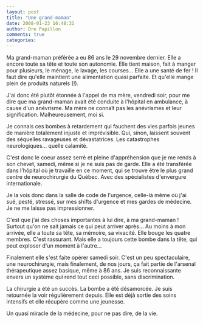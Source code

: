 ```yaml
---
layout: post
title: "Une grand-maman"
date: 2008-01-23 16:48:31
author: Dre Papillon
comments: true
categories: 
---
```



Ma grand-maman préférée a eu 86 ans le 29 novembre dernier. Elle a encore toute sa tête et toute son autonomie. Elle tient maison, fait à manger pour plusieurs, le ménage, le lavage, les courses... Elle a une santé de fer ! Il faut dire qu'elle maintient une alimentation quasi parfaite. Et qu'elle mange plein de produits naturels (!).

J'ai donc été plutôt étonnée à l'appel de ma mère, vendredi soir, pour me dire que ma grand-maman avait été conduite à l'hôpital en ambulance, à cause d'un anévrisme. Ma mère ne connaît pas les anévrismes et leur signification. Malheureusement, moi si.

Je connais ces bombes à retardement qui fauchent des vies parfois jeunes de manière totalement injuste et imprévisible. Qui, sinon, laissent souvent des séquelles ravageuses et dévastatrices. Les catastrophes neurologiques... quelle calamité.

C'est donc le coeur assez serré et pleine d'appréhension que je me rends à son chevet, samedi, même si je ne suis pas de garde. Elle a été transférée dans l'hôpital où je travaille en ce moment, qui se trouve être le plus grand centre de neurochirurgie du Québec. Avec des spécialistes d'envergure internationale.

Je la vois donc dans la salle de code de l'urgence, celle-là même où j'ai sué, pesté, stressé, sur mes shifts d'urgence et mes gardes de médecine. Je ne me laisse pas impressionner.

C'est que j'ai des choses importantes à lui dire, à ma grand-maman ! Surtout qu'on ne sait jamais ce qui peut arriver après... Au moins à mon arrivée, elle a toute sa tête, sa mémoire, sa vivacité. Elle bouge les quatre membres. C'est rassurant. Mais elle a toujours cette bombe dans la tête, qui peut exploser d'un moment à l'autre...

Finalement elle s'est faite opérer samedi soir. C'est un peu spectaculaire, une neurochirurgie, mais finalement, de nos jours, ça fait partie de l'arsenal thérapeutique assez basique, même à 86 ans. Je suis reconnaissante envers un système qui rend tout ceci possible, sans discrimination.

La chirurgie a été un succès. La bombe a été désamorcée. Je suis retournée la voir régulièrement depuis. Elle est déjà sortie des soins intensifs et elle récupère comme une jeunesse.

Un quasi miracle de la médecine, pour ne pas dire, de la vie.